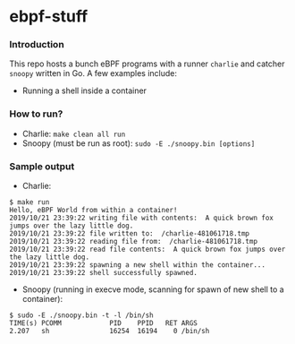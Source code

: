 # ebpf-stuff

### Introduction
This repo hosts a bunch eBPF programs with a runner `charlie` and catcher `snoopy` written in Go.
A few examples include:
- Running a shell inside a container

### How to run?
- Charlie: `make clean all run`
- Snoopy (must be run as root): `sudo -E ./snoopy.bin [options]`

### Sample output
- Charlie:
```
$ make run
Hello, eBPF World from within a container!
2019/10/21 23:39:22 writing file with contents:  A quick brown fox jumps over the lazy little dog.
2019/10/21 23:39:22 file written to:  /charlie-481061718.tmp
2019/10/21 23:39:22 reading file from:  /charlie-481061718.tmp
2019/10/21 23:39:22 read file contents:  A quick brown fox jumps over the lazy little dog.
2019/10/21 23:39:22 spawning a new shell within the container...
2019/10/21 23:39:22 shell successfully spawned.
```

- Snoopy (running in execve mode, scanning for spawn of new shell to a container):
```
$ sudo -E ./snoopy.bin -t -l /bin/sh
TIME(s) PCOMM            PID    PPID   RET ARGS
2.207   sh               16254  16194    0 /bin/sh
```